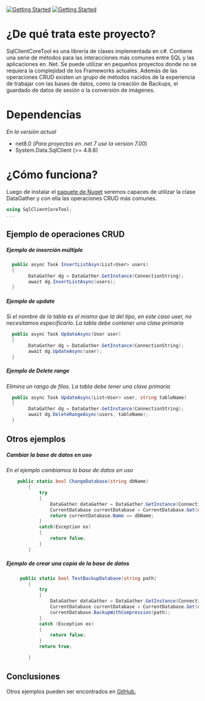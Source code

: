 [![Getting Started](https://img.shields.io/badge/lang-en-red.svg)](https://github.com/alexarriete/SqlClientCoreTool/blob/master/README.md) [![Getting Started](https://img.shields.io/badge/lang-es-yellow.svg)](https://github.com/alexarriete/SqlClientCoreTool/blob/master/Readme.es.md)

# ¿De qué trata este proyecto?

SqlClientCoreTool es una librería de clases implementada en c#. Contiene una serie de métodos para las interacciones más comunes entre SQL y las aplicaciones en .Net. Se puede utilizar en pequeños proyectos donde no se requiera la complejidad de los Frameworks actuales.
Además de las operaciones CRUD existen un grupo de métodos nacidos de la experiencia de trabajar con las bases de datos, como la creación de Backups, el guardado de datos de sesión o la conversión de imágenes.

# Dependencias

_En la versión actual_

- net8.0 (_Para proyectos en .net 7 use la version 7.00_)
- System.Data.SqlClient (>= 4.8.6)

# ¿Cómo funciona?

Luego de instalar el [paquete de Nuget](https://www.nuget.org/packages/SqlClientCoreTool) seremos capaces de utilizar la clase DataGather y con ella las operaciones CRUD más comunes.

```csharp
using SqlClientCoreTool;
...

```

## Ejemplo de operaciones CRUD

##### Ejemplo de inserción múltiple

```csharp
  public async Task InsertListAsyn(List<User> users)
  {
        DataGather dg = DataGather.GetInstance(ConnectionString);
        await dg.InsertListAsync(users);
  }
```

##### Ejemplo de update

_Si el nombre de la tabla es el mismo que la del tipo, en este caso user, no necesitamos especificarlo. La tabla debe contener una clase primaria_

```csharp
  public async Task UpdateAsync(User user)
  {
        DataGather dg = DataGather.GetInstance(ConnectionString);
        await dg.UpdateAsync(user);
  }
```

##### Ejemplo de Delete range

_Elimina un rango de filas. La tabla debe tener una clave primaria_

```csharp
  public async Task UpdateAsync(List<User> user, string tableName)
  {
        DataGather dg = DataGather.GetInstance(ConnectionString);
        await dg.DeleteRangeAsync(users, tableName);
  }
```

## Otros ejemplos

##### Cambiar la base de datos en uso

_En el ejemplo cambiamos la base de datos en uso_

```csharp
    public static bool ChangeDatabase(string dbName)
        {
            try
            {
                DataGather dataGather = DataGather.GetInstance(ConnectionString, dbName);
                CurrentDatabase currentDatabase = CurrentDatabase.Get(dataGather);
                return currentDatabase.Name == dbName;
            }
            catch(Exception ex)
            {
                return false;
            }
        }
```

##### Ejemplo de crear una copia de la base de datos

```csharp
     public static bool TestBackupDatabase(string path)
        {
            try
            {
                DataGather dataGather = DataGather.GetInstance(ConnectionString);
                CurrentDatabase currentDatabase = CurrentDatabase.Get(dataGather);
                currentDatabase.BackupWithCompression(path);
            }
            catch (Exception ex)
            {
                return false;
            }
            return true;

        }
```

## Conclusiones

Otros ejemplos pueden ser encontrados en [GitHub.](https://github.com/alexarriete/SqlClientCoreTool)

